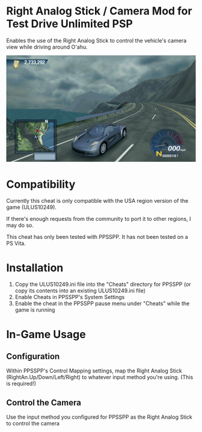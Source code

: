 # Right Analog Stick / Camera Mod for Test Drive Unlimited PSP

Enables the use of the Right Analog Stick to control the vehicle's camera view while driving around O'ahu.

![Right Analog Stick Image](https://github.com/christorrella/TDU-PSP-Right-Analog-Stick/blob/main/RightAnalogStick.png?raw=true)

# Compatibility

Currently this cheat is only compatible with the USA region version of the game (ULUS10249). 

If there's enough requests from the community to port it to other regions, I may do so.

This cheat has only been tested with PPSSPP. It has not been tested on a PS Vita. 

# Installation

1. Copy the ULUS10249.ini file into the "Cheats" directory for PPSSPP  (or copy its contents into an existing ULUS10249.ini file)
2. Enable Cheats in PPSSPP's System Settings
3. Enable the cheat in the PPSSPP pause menu under "Cheats" while the game is running

# In-Game Usage

## Configuration

Within PPSSPP's Control Mapping settings, map the Right Analog Stick (RightAn.Up/Down/Left/Right) to whatever input method you're using. (This is required!)

## Control the Camera

Use the input method you configured for PPSSPP as the Right Analog Stick to control the camera

